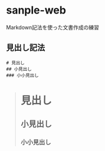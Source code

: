 # sanple-web

Markdown記法を使った文書作成の練習

## 見出し記法

```
# 見出し
## 小見出し
### 小小見出し
```

> # 見出し
> ## 小見出し
> ### 小小見出し

